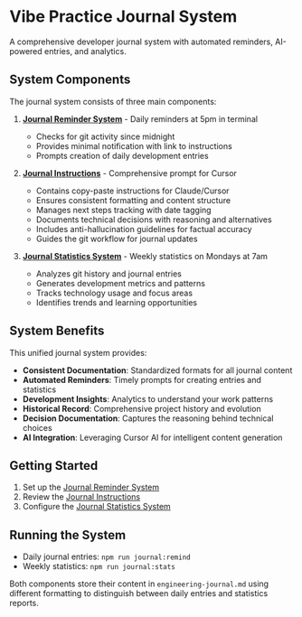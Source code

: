 # Vibe Practice Journal System

A comprehensive developer journal system with automated reminders, AI-powered entries, and analytics.

## System Components

The journal system consists of three main components:

1. **[Journal Reminder System](./JOURNAL_REMINDER.md)** - Daily reminders at 5pm in terminal
   - Checks for git activity since midnight
   - Provides minimal notification with link to instructions
   - Prompts creation of daily development entries

2. **[Journal Instructions](./JOURNAL_INSTRUCTIONS.md)** - Comprehensive prompt for Cursor
   - Contains copy-paste instructions for Claude/Cursor
   - Ensures consistent formatting and content structure
   - Manages next steps tracking with date tagging
   - Documents technical decisions with reasoning and alternatives
   - Includes anti-hallucination guidelines for factual accuracy
   - Guides the git workflow for journal updates

3. **[Journal Statistics System](./JOURNAL_STATISTICS.md)** - Weekly statistics on Mondays at 7am
   - Analyzes git history and journal entries
   - Generates development metrics and patterns
   - Tracks technology usage and focus areas
   - Identifies trends and learning opportunities

## System Benefits

This unified journal system provides:

- **Consistent Documentation**: Standardized formats for all journal content
- **Automated Reminders**: Timely prompts for creating entries and statistics
- **Development Insights**: Analytics to understand your work patterns
- **Historical Record**: Comprehensive project history and evolution
- **Decision Documentation**: Captures the reasoning behind technical choices
- **AI Integration**: Leveraging Cursor AI for intelligent content generation

## Getting Started

1. Set up the [Journal Reminder System](./JOURNAL_REMINDER.md)
2. Review the [Journal Instructions](./JOURNAL_INSTRUCTIONS.md)
3. Configure the [Journal Statistics System](./JOURNAL_STATISTICS.md)

## Running the System

- Daily journal entries: `npm run journal:remind`
- Weekly statistics: `npm run journal:stats`

Both components store their content in `engineering-journal.md` using different formatting to distinguish between daily entries and statistics reports. 